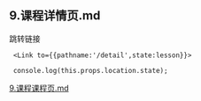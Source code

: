 ## 9.课程详情页.md
跳转链接
```
 <Link to={{pathname:'/detail',state:lesson}}>

 console.log(this.props.location.state);

```


[9.课程课程页.md](https://github.com/zhufengnodejs/zfpxapp/commit/cebc96ef4e1c494e403d0e3c8079360e4c2abcf9)